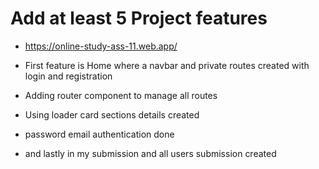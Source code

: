 # Add at least 5 Project features
- https://online-study-ass-11.web.app/

- First feature is Home where a navbar and private routes created with login and registration
- Adding router component to manage all routes
- Using loader card sections details created
- password email authentication done
- and lastly in my submission and all users submission created

